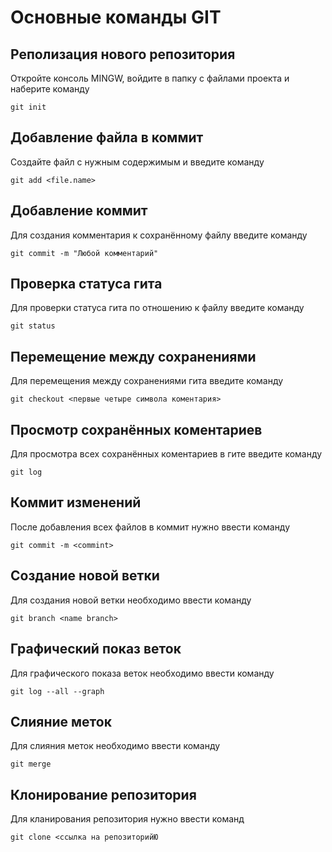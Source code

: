 # Основные команды GIT

## Реполизация нового репозитория

Откройте консоль MINGW, войдите в папку с файлами проекта и наберите команду
```
git init
```
## Добавление файла в коммит

Создайте файл с нужным содержимым и введите команду
```
git add <file.name>
```
## Добавление коммит
Для создания комментария к сохранённому файлу введите команду
```
git commit -m "Любой комментарий"
```
## Проверка статуса гита
Для проверки статуса гита по отношению к файлу введите команду
```
git status
```
## Перемещение между сохранениями
Для перемещения между сохранениями гита введите команду
```
git checkout <первые четыре символа коментария>
```
## Просмотр сохранённых коментариев
Для просмотра всех сохранённых коментариев в гите введите команду
```
git log
```
## Коммит изменений
После добавления всех файлов в коммит нужно ввести команду
```
git commit -m <commint>
```
## Создание новой ветки
Для создания новой ветки необходимо ввести команду
```
git branch <name branch>
```
## Графический показ веток
Для графического показа веток необходимо ввести команду
```
git log --all --graph
```
## Слияние меток
Для слияния меток необходимо ввести команду
```
git merge
```
## Клонирование репозитория
Для кланирования репозитория нужно ввести команд
```
git clone <ссылка на репозиторийЮ
```
